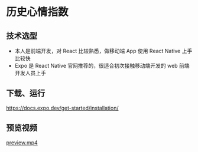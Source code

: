 # 历史心情指数

## 技术选型

- 本人是前端开发，对 React 比较熟悉，做移动端 App 使用 React Native 上手比较快
- Expo 是 React Native 官网推荐的，很适合初次接触移动端开发的 web 前端开发人员上手

## 下载、运行

https://docs.expo.dev/get-started/installation/

## 预览视频

[preview.mp4](./preview.mp4)
